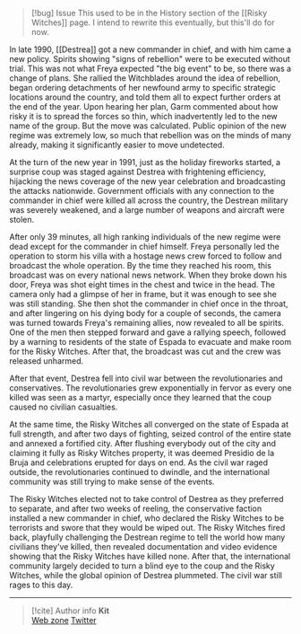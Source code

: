 > [!bug] Issue
> This used to be in the History section of the [[Risky Witches]] page. I intend to rewrite this eventually, but this'll do for now.

In late 1990, [[Destrea]] got a new commander in chief, and with him came a new policy. Spirits showing "signs of rebellion" were to be executed without trial. This was not what Freya expected "the big event" to be, so there was a change of plans. She rallied the Witchblades around the idea of rebellion, began ordering detachments of her newfound army to specific strategic locations around the country, and told them all to expect further orders at the end of the year. Upon hearing her plan, Garm commented about how risky it is to spread the forces so thin, which inadvertently led to the new name of the group. But the move was calculated. Public opinion of the new regime was extremely low, so much that rebellion was on the minds of many already, making it significantly easier to move undetected.

At the turn of the new year in 1991, just as the holiday fireworks started, a surprise coup was staged against Destrea with frightening efficiency, hijacking the news coverage of the new year celebration and broadcasting the attacks nationwide. Government officials with any connection to the commander in chief were killed all across the country, the Destrean military was severely weakened, and a large number of weapons and aircraft were stolen.

After only 39 minutes, all high ranking individuals of the new regime were dead except for the commander in chief himself. Freya personally led the operation to storm his villa with a hostage news crew forced to follow and broadcast the whole operation. By the time they reached his room, this broadcast was on every national news network. When they broke down his door, Freya was shot eight times in the chest and twice in the head. The camera only had a glimpse of her in frame, but it was enough to see she was still standing. She then shot the commander in chief once in the throat, and after lingering on his dying body for a couple of seconds, the camera was turned towards Freya's remaining allies, now revealed to all be spirits. One of the men then stepped forward and gave a rallying speech, followed by a warning to residents of the state of Espada to evacuate and make room for the Risky Witches. After that, the broadcast was cut and the crew was released unharmed.

After that event, Destrea fell into civil war between the revolutionaries and conservatives. The revolutionaries grew exponentially in fervor as every one killed was seen as a martyr, especially once they learned that the coup caused no civilian casualties.

At the same time, the Risky Witches all converged on the state of Espada at full strength, and after two days of fighting, seized control of the entire state and annexed a fortified city. After flushing everybody out of the city and claiming it fully as Risky Witches property, it was deemed Presidio de la Bruja and celebrations erupted for days on end. As the civil war raged outside, the revolutionaries continued to dwindle, and the international community was still trying to make sense of the events.

The Risky Witches elected not to take control of Destrea as they preferred to separate, and after two weeks of reeling, the conservative faction installed a new commander in chief, who declared the Risky Witches to be terrorists and swore that they would be wiped out. The Risky Witches fired back, playfully challenging the Destrean regime to tell the world how many civilians they've killed, then revealed documentation and video evidence showing that the Risky Witches have killed none. After that, the international community largely decided to turn a blind eye to the coup and the Risky Witches, while the global opinion of Destrea plummeted. The civil war still rages to this day.

-----
> [!cite] Author info
> **Kit**\
> [Web zone](https://kitabe.link) [Twitter](https://twitter.com/Kerosyn_)